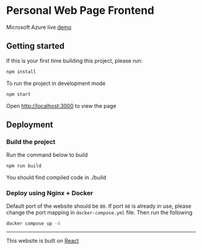 # Personal Web Page Frontend
Microsoft Azure live [demo](http://40.87.52.218)

## Getting started

If this is your first time building this project, please run:
```sh
npm install
```

To run the project in development mode
```sh
npm start
```
Open [http://localhost:3000](http://localhost:3000) to view the page

## Deployment

### Build the project 
Run the command below to build
```sh
npm run build
```
You should find compiled code in ./build

### Deploy using Nginx + Docker
Default port of the website should be `80`. If port `80` is already in use, please change the port mapping in `docker-compose.yml` file.
Then run the following
```sh
docker compose up -d
```

---
This website is built on [React](https://reactjs.org/)